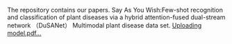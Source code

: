The repository contains our papers. Say As You Wish:Few-shot recognition and classification of plant diseases via a hybrid attention-fused dual-stream network （DuSANet） Multimodal plant disease data set.
[Uploading model.pdf…]()
